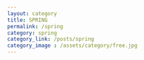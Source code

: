 ```yaml
---
layout: category
title: SPRING
permalink: /spring
category: spring
category_link: /posts/spring
category_image : /assets/category/free.jpg
--- 
```

